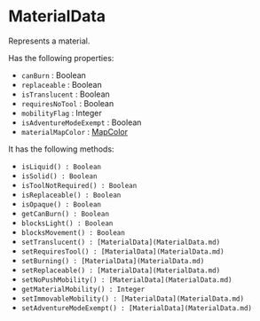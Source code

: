 # MaterialData
Represents a material.

Has the following properties:
- `canBurn` : Boolean
- `replaceable` : Boolean
- `isTranslucent` : Boolean
- `requiresNoTool` : Boolean
- `mobilityFlag` : Integer
- `isAdventureModeExempt` : Boolean
- `materialMapColor` : [MapColor](MapColor.md)

It has the following methods:
- `isLiquid() : Boolean`
- `isSolid() : Boolean`
- `isToolNotRequired() : Boolean`
- `isReplaceable() : Boolean`
- `isOpaque() : Boolean`
- `getCanBurn() : Boolean`
- `blocksLight() : Boolean`
- `blocksMovement() : Boolean`
- `setTranslucent() : [MaterialData](MaterialData.md)`
- `setRequiresTool() : [MaterialData](MaterialData.md)`
- `setBurning() : [MaterialData](MaterialData.md)`
- `setReplaceable() : [MaterialData](MaterialData.md)`
- `setNoPushMobility() : [MaterialData](MaterialData.md)`
- `getMaterialMobility() : Integer`
- `setImmovableMobility() : [MaterialData](MaterialData.md)`
- `setAdventureModeExempt() : [MaterialData](MaterialData.md)`